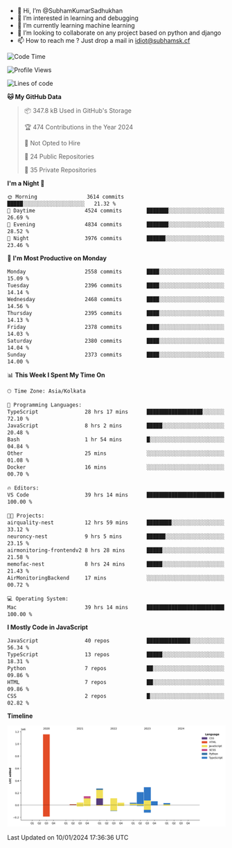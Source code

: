 - 👋 Hi, I’m @SubhamKumarSadhukhan
- 👀 I’m interested in learning and debugging
- 🌱 I’m currently learning machine learning
- 💞️ I’m looking to collaborate on any project based on python and django
- 📫 How to reach me ?
      Just drop a mail in idiot@subhamsk.cf

<!---
SubhamKumarSadhukhan/SubhamKumarSadhukhan is a ✨ special ✨ repository because its `README.md` (this file) appears on your GitHub profile.
You can click the Preview link to take a look at your changes.
--->


<!--START_SECTION:waka-->
![Code Time](http://img.shields.io/badge/Code%20Time-1%2C875%20hrs%2046%20mins-blue)

![Profile Views](http://img.shields.io/badge/Profile%20Views-1-blue)

![Lines of code](https://img.shields.io/badge/From%20Hello%20World%20I%27ve%20Written-2.4%20million%20lines%20of%20code-blue)

**🐱 My GitHub Data** 

> 📦 347.8 kB Used in GitHub's Storage 
 > 
> 🏆 474 Contributions in the Year 2024
 > 
> 🚫 Not Opted to Hire
 > 
> 📜 24 Public Repositories 
 > 
> 🔑 35 Private Repositories 
 > 
**I'm a Night 🦉** 

```text
🌞 Morning                3614 commits        █████░░░░░░░░░░░░░░░░░░░░   21.32 % 
🌆 Daytime                4524 commits        ███████░░░░░░░░░░░░░░░░░░   26.69 % 
🌃 Evening                4834 commits        ███████░░░░░░░░░░░░░░░░░░   28.52 % 
🌙 Night                  3976 commits        ██████░░░░░░░░░░░░░░░░░░░   23.46 % 
```
📅 **I'm Most Productive on Monday** 

```text
Monday                   2558 commits        ████░░░░░░░░░░░░░░░░░░░░░   15.09 % 
Tuesday                  2396 commits        ████░░░░░░░░░░░░░░░░░░░░░   14.14 % 
Wednesday                2468 commits        ████░░░░░░░░░░░░░░░░░░░░░   14.56 % 
Thursday                 2395 commits        ████░░░░░░░░░░░░░░░░░░░░░   14.13 % 
Friday                   2378 commits        ████░░░░░░░░░░░░░░░░░░░░░   14.03 % 
Saturday                 2380 commits        ████░░░░░░░░░░░░░░░░░░░░░   14.04 % 
Sunday                   2373 commits        ████░░░░░░░░░░░░░░░░░░░░░   14.00 % 
```


📊 **This Week I Spent My Time On** 

```text
🕑︎ Time Zone: Asia/Kolkata

💬 Programming Languages: 
TypeScript               28 hrs 17 mins      ██████████████████░░░░░░░   72.10 % 
JavaScript               8 hrs 2 mins        █████░░░░░░░░░░░░░░░░░░░░   20.48 % 
Bash                     1 hr 54 mins        █░░░░░░░░░░░░░░░░░░░░░░░░   04.84 % 
Other                    25 mins             ░░░░░░░░░░░░░░░░░░░░░░░░░   01.08 % 
Docker                   16 mins             ░░░░░░░░░░░░░░░░░░░░░░░░░   00.70 % 

🔥 Editors: 
VS Code                  39 hrs 14 mins      █████████████████████████   100.00 % 

🐱‍💻 Projects: 
airquality-nest          12 hrs 59 mins      ████████░░░░░░░░░░░░░░░░░   33.12 % 
neuroncy-nest            9 hrs 5 mins        ██████░░░░░░░░░░░░░░░░░░░   23.15 % 
airmonitoring-frontendv2 8 hrs 28 mins       █████░░░░░░░░░░░░░░░░░░░░   21.58 % 
memofac-nest             8 hrs 24 mins       █████░░░░░░░░░░░░░░░░░░░░   21.43 % 
AirMonitoringBackend     17 mins             ░░░░░░░░░░░░░░░░░░░░░░░░░   00.72 % 

💻 Operating System: 
Mac                      39 hrs 14 mins      █████████████████████████   100.00 % 
```

**I Mostly Code in JavaScript** 

```text
JavaScript               40 repos            ██████████████░░░░░░░░░░░   56.34 % 
TypeScript               13 repos            █████░░░░░░░░░░░░░░░░░░░░   18.31 % 
Python                   7 repos             ██░░░░░░░░░░░░░░░░░░░░░░░   09.86 % 
HTML                     7 repos             ██░░░░░░░░░░░░░░░░░░░░░░░   09.86 % 
CSS                      2 repos             █░░░░░░░░░░░░░░░░░░░░░░░░   02.82 % 
```



**Timeline**

![Lines of Code chart](https://raw.githubusercontent.com/SubhamKumarSadhukhan/SubhamKumarSadhukhan/main/assets/bar_graph.png)


 Last Updated on 10/01/2024 17:36:36 UTC
<!--END_SECTION:waka-->
